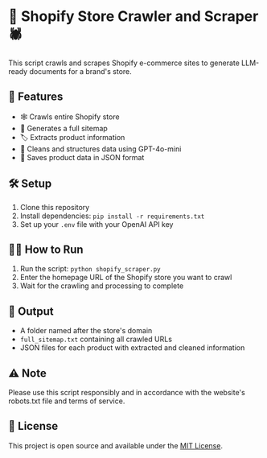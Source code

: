 # 🛒 Shopify Store Crawler and Scraper 🕷️

This script crawls and scrapes Shopify e-commerce sites to generate LLM-ready documents for a brand's store.

## 🚀 Features

- 🕸️ Crawls entire Shopify store
- 📃 Generates a full sitemap
- 🏷️ Extracts product information
- 🧹 Cleans and structures data using GPT-4o-mini
- 💾 Saves product data in JSON format

## 🛠️ Setup

1. Clone this repository
2. Install dependencies: `pip install -r requirements.txt`
3. Set up your `.env` file with your OpenAI API key

## 🏃‍♂️ How to Run

1. Run the script: `python shopify_scraper.py`
2. Enter the homepage URL of the Shopify store you want to crawl
3. Wait for the crawling and processing to complete

## 📁 Output

- A folder named after the store's domain
- `full_sitemap.txt` containing all crawled URLs
- JSON files for each product with extracted and cleaned information

## ⚠️ Note

Please use this script responsibly and in accordance with the website's robots.txt file and terms of service.

## 📜 License

This project is open source and available under the [MIT License](LICENSE).

